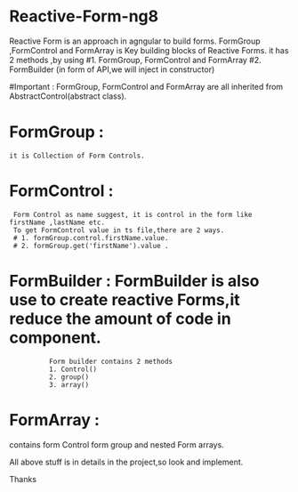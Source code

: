 
# Reactive-Form-ng8
Reactive Form is an approach in agngular to build forms.
FormGroup ,FormControl and FormArray is Key building blocks of Reactive Forms.
it has 2 methods ,by using 
#1. FormGroup, FormControl and FormArray
#2. FormBuilder (in form of API,we will inject in constructor)


#Important :
FormGroup, FormControl and FormArray are all inherited from AbstractControl(abstract class).


# FormGroup :
    it is Collection of Form Controls.
    
# FormControl : 
     Form Control as name suggest, it is control in the form like firstName ,lastName etc.
     To get FormControl value in ts file,there are 2 ways.
     # 1. formGroup.control.firstName.value.
     # 2. formGroup.get('firstName').value .

# FormBuilder : FormBuilder is also use to create reactive Forms,it reduce the amount of code in component.
              Form builder contains 2 methods
              1. Control()
              2. group()
              3. array() 
              
  # FormArray : 
  contains 
  form Control
  form group and nested Form arrays.
  
  
 All above stuff is in details in the project,so look and implement.
 
 Thanks
     
     
    
